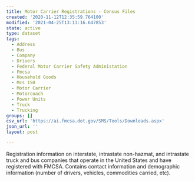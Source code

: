 ```yaml
---
title: Motor Carrier Registrations - Census Files
created: '2020-11-12T12:35:59.764100'
modified: '2021-04-25T13:13:16.647853'
state: active
type: dataset
tags:
  - Address
  - Bus
  - Company
  - Drivers
  - Federal Motor Carrier Safety Administation
  - Fmcsa
  - Household Goods
  - Mcs 150
  - Motor Carrier
  - Motorcoach
  - Power Units
  - Truck
  - Trucking
groups: []
csv_url: 'https://ai.fmcsa.dot.gov/SMS/Tools/Downloads.aspx'
json_url: ''
layout: post

---
```

Registration information on interstate, intrastate non-hazmat, and intrastate truck and bus companies that operate in the United States and have registered with FMCSA.  Contains contact information and demographic information (number of drivers, vehicles, commodities carried, etc).
